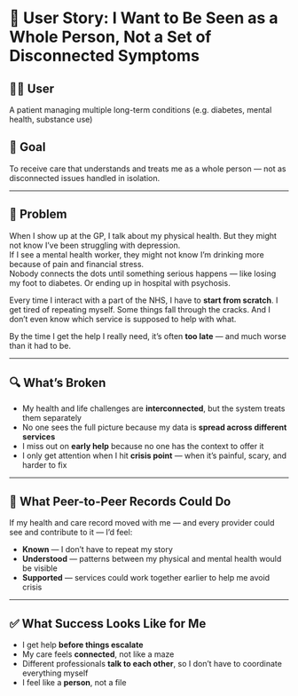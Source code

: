 # 🧩 User Story: I Want to Be Seen as a Whole Person, Not a Set of Disconnected Symptoms

## 🧍‍♂️ User  
A patient managing multiple long-term conditions (e.g. diabetes, mental health, substance use)

## 🎯 Goal  
To receive care that understands and treats me as a whole person — not as disconnected issues handled in isolation.

---

## 🧱 Problem  

When I show up at the GP, I talk about my physical health. But they might not know I’ve been struggling with depression.  
If I see a mental health worker, they might not know I’m drinking more because of pain and financial stress.  
Nobody connects the dots until something serious happens — like losing my foot to diabetes. Or ending up in hospital with psychosis.

Every time I interact with a part of the NHS, I have to **start from scratch**. I get tired of repeating myself. Some things fall through the cracks. And I don’t even know which service is supposed to help with what.

By the time I get the help I really need, it’s often **too late** — and much worse than it had to be.

---

## 🔍 What’s Broken  

- My health and life challenges are **interconnected**, but the system treats them separately  
- No one sees the full picture because my data is **spread across different services**  
- I miss out on **early help** because no one has the context to offer it  
- I only get attention when I hit **crisis point** — when it’s painful, scary, and harder to fix  

---

## 🔁 What Peer-to-Peer Records Could Do  

If my health and care record moved with me — and every provider could see and contribute to it — I’d feel:

- **Known** — I don’t have to repeat my story  
- **Understood** — patterns between my physical and mental health would be visible  
- **Supported** — services could work together earlier to help me avoid crisis  

---

## ✅ What Success Looks Like for Me  

- I get help **before things escalate**  
- My care feels **connected**, not like a maze  
- Different professionals **talk to each other**, so I don’t have to coordinate everything myself  
- I feel like a **person**, not a file  
